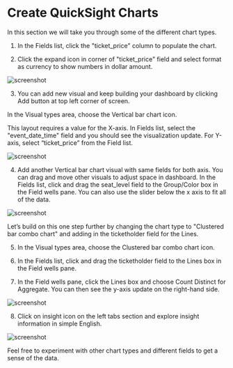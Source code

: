 # Create QuickSight Charts

In this section we will take you through some of the different chart types.

1.	In the Fields list, click the "ticket_price" column to populate the chart.

2. Click the expand icon in corner of "ticket_price" field and select format as currency to show numbers in dollar amount. 

![screenshot](img/14.png)

3.	You can add new visual and keep building your dashboard by clicking Add button at top left corner of screen. 

In the Visual types area, choose the Vertical bar chart icon. 

This layout requires a value for the X-axis. In Fields list, select the "event_date_time" field and you should see the visualization update.
For Y-axis, select “ticket_price” from the Field list.
  
![screenshot](img/15.png)

4.	Add another Vertical bar chart visual with same fields for both axis. You can drag and move other visuals to adjust space in dashboard. In the Fields list, click and drag the seat_level field to the Group/Color box in the Field wells pane. You can also use the slider below the x axis to fit all of the data.
 
![screenshot](img/16.png)

Let’s build on this one step further by changing the chart type to "Clustered bar combo chart" and adding in the ticketholder field for the Lines. 

5.	In the Visual types area, choose the Clustered bar combo chart icon. 

6.	In the Fields list, click and drag the ticketholder field to the Lines box in the Field wells pane. 

7.	In the Field wells pane, click the Lines box and choose Count Distinct for Aggregate. You can then see the y-axis update on the right-hand side.
 
![screenshot](img/17.png)

8.	Click on insight icon on the left tabs section and explore insight information in simple English.
 
![screenshot](img/18.png)

Feel free to experiment with other chart types and different fields to get a sense of the data.
